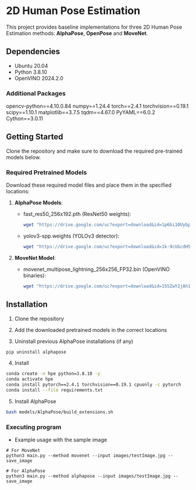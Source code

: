 # 2D Human Pose Estimation

This project provides baseline implementations for three 2D Human Pose Estimation methods: **AlphaPose**, **OpenPose** and **MoveNet**.

## Dependencies

- Ubuntu 20.04
- Python 3.8.10
- OpenVINO 2024.2.0

### Additional Packages
opencv-python==4.10.0.84
numpy==1.24.4
torch==2.4.1
torchvision==0.19.1
scipy==1.10.1
matplotlib==3.7.5
tqdm==4.67.0
PyYAML==6.0.2
Cython==3.0.11

##  Getting Started

Clone the repository and make sure to download the required pre-trained models below.

### Required Pretrained Models

Download these required model files and place them in the specified locations:

1. **AlphaPose Models**:
   - fast_res50_256x192.pth (ResNet50 weights):
     ```bash
     wget "https://drive.google.com/uc?export=download&id=1p6bi10UybpUIcq5D2XDsgQRLPJIr2RyI" -O models/AlphaPose/pretrained_models/fast_res50_256x192.pth
     ```
   - yolov3-spp.weights (YOLOv3 detector):
     ```bash
     wget "https://drive.google.com/uc?export=download&id=1k-9cUGcdH5ZFN1NcMvZrO0ApW241tboD" -O models/AlphaPose/detector/yolo/data/yolov3-spp.weights
     ```

2. **MoveNet Model**:
   - movenet_multipose_lightning_256x256_FP32.bin (OpenVINO binaries):
     ```bash
     wget "https://drive.google.com/uc?export=download&id=15SZwY2jAh1KqHwT-YO6_UByOsQD70RSr" -O models/MoveNet/movenet_multipose_lightning_256x256_FP32.bin
     ```

## Installation

1. Clone the repository

2. Add the downloaded pretrained models in the correct locations

3. Uninstall previous AlphaPose installations (if any)
```bash
pip uninstall alphapose
```

4. Install
```bash
conda create -n hpe python=3.8.10 -y
conda activate hpe
conda install pytorch==2.4.1 torchvision==0.19.1 cpuonly -c pytorch
conda install --file requirements.txt
```

5. Install AlphaPose
```bash
bash models/AlphaPose/build_extensions.sh
```

### Executing program

* Example usage with the sample image
```
# For MoveNet
python3 main.py --method movenet --input images/testImage.jpg --save_image

# For AlphaPose
python3 main.py --method alphapose --input images/testImage.jpg --save_image
```
